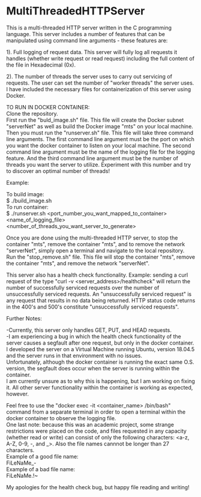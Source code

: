 # MultiThreadedHTTPServer

This is a multi-threaded HTTP server written in the C programming language.
This server includes a number of features that can be manipulated using command line arguments - these features are:  
  
1). Full logging of request data.  This server will fully log all requests it handles (whether write request or read request) including the full content of the file
in Hexadecimal (0x).  
  
2). The number of threads the server uses to carry out servicing of requests.  The user can set the number of "worker threads" the server uses.
I have included the necessary files for containerization of this server using Docker.  
  
TO RUN IN DOCKER CONTAINER:  
  Clone the repository.  
  First run the "buld_image.sh" file.  This file will create the Docker subnet "serverNet" as well as build the Docker image "mts" on your local machine.  
  Then you must run the "runserver.sh" file.  This file will take three command line arguments.  The first command line argument must be the port on which you want the docker     container to listen on your local machine.  The second command line argument must be the name of the logging file for the logging feature. And the third command line argument   must be the number of threads you want the server to utilize.  Experiment with this number and try to discover an optimal number of threads!    
    
  Example:    
    
  To build image:    
  $ ./build_image.sh    
  To run container:    
  $ ./runserver.sh <port_number_you_want_mapped_to_container> <name_of_logging_file> <number_of_threads_you_want_server_to_generate>    
  
  Once you are done using the multi-threaded HTTP server, to stop the container "mts", remove the container "mts", and to remove the network "serverNet", simply open a             terminal and navigate to the local repository.  Run the "stop_remove.sh" file.  This file will stop the container "mts", remove the container "mts", and         remove the       network "serverNet".  
  
  This server also has a health check functionality.  Example:  sending a curl request of the type "curl -v <server_address>/healthcheck" will return the number of successfully   serviced requests over the number of unsuccessfully serviced requests.  An "unsuccessfully serviced request" is any request that results in no data being returned.               HTTP status code returns in the 400's and 500's constitute "unsuccessfully serviced requests".
  
  Further Notes:  
    
  -Currently, this server only handles GET, PUT, and HEAD requests.  
  -I am experiencing a bug in which the health check functionality of the server causes a segfault after one request, but only in the docker container.  
   I developed the server on a Virtual Machine running Ubuntu, version 18.04.5 and the server runs in that environment with no issues.   
   Unfortunately, although the docker container is running the exact same O.S. version, the segfault does occur when the server is running within the container.  
   I am currently unsure as to why this is happening, but I am working on fixing it.  All other server functionality within the container is working as expected, however.
   
 Feel free to use the "docker exec -it <container_name> /bin/bash" command from a separate terminal in order to open a terminal within the docker container to observe the logging file.  
 One last note: because this was an academic project, some strange restrictions were placed on the code, and files requested in any capacity (whether read or write) can consist                 of only the following characters: <a-z, A-Z, 0-9, -, and \_>. Also the file names cannnot be longer than 27 characters.  
 Example of a good file name:      
 FiLeNaMe\_-  
 Example of a bad file name:    
 FiLeNaMe.!~  
 
   
 My apologies for the health check bug, but happy file reading and writing!    
 
  
  
  
 
 
  
